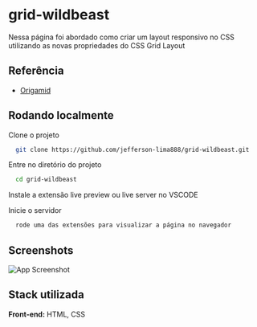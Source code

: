 # grid-wildbeast

Nessa página foi abordado como criar um layout responsivo no CSS utilizando as novas propriedades do CSS Grid Layout

## Referência

 - [Origamid](https://www.origamid.com/curso/css-grid-layout)


## Rodando localmente

Clone o projeto

```bash
  git clone https://github.com/jefferson-lima888/grid-wildbeast.git
```

Entre no diretório do projeto

```bash
  cd grid-wildbeast
```

Instale a extensão live preview ou live server no VSCODE

Inicie o servidor

```bash
  rode uma das extensões para visualizar a página no navegador
```


## Screenshots

![App Screenshot](![grid-wildbeast](https://github.com/jefferson-lima888/grid-wildbeast/assets/67652679/23f80156-38a2-47b5-9ef6-8ee35a0b3e68))


## Stack utilizada

**Front-end:** HTML, CSS
